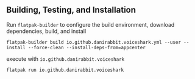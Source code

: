 ## Building, Testing, and Installation

Run `flatpak-builder` to configure the build environment, download dependencies, build, and install

    flatpak-builder build io.github.danirabbit.voiceshark.yml --user --install --force-clean --install-deps-from=appcenter

execute with `io.github.danirabbit.voiceshark`

    flatpak run io.github.danirabbit.voiceshark
